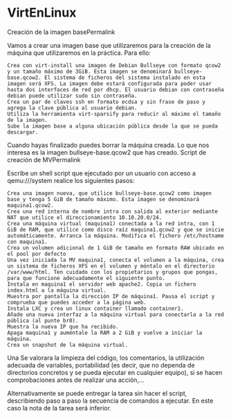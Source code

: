 # VirtEnLinux

Creación de la imagen basePermalink

Vamos a crear una imagen base que utilizaremos para la creación de la máquina que utilizaremos en la práctica. Para ello:

    Crea con virt-install una imagen de Debian Bullseye con formato qcow2 y un tamaño máximo de 3GiB. Esta imagen se denominará bullseye-base.qcow2. El sistema de ficheros del sistema instalado en esta imagen será XFS. La imagen debe estará configurada para poder usar hasta dos interfaces de red por dhcp. El usuario debian con contraseña debian puede utilizar sudo sin contraseña.
    Crea un par de claves ssh en formato ecdsa y sin frase de paso y agrega la clave pública al usuario debian.
    Utiliza la herramienta virt-sparsify para reducir al máximo el tamaño de la imagen.
    Sube la imagen base a alguna ubicación pública desde la que se pueda descargar.

Cuando hayas finalizado puedes borrar la máquina creada. Lo que nos interesa es la imagen bullseye-base.qcow2 que has creado.
Script de creación de MVPermalink

Escribe un shell script que ejecutado por un usuario con acceso a qemu:///system realice los siguientes pasos:

    Crea una imagen nueva, que utilice bullseye-base.qcow2 como imagen base y tenga 5 GiB de tamaño máximo. Esta imagen se denominará maquina1.qcow2.
    Crea una red interna de nombre intra con salida al exterior mediante NAT que utilice el direccionamiento 10.10.20.0/24.
    Crea una máquina virtual (maquina1) conectada a la red intra, con 1 GiB de RAM, que utilice como disco raíz maquina1.qcow2 y que se inicie automáticamente. Arranca la máquina. Modifica el fichero /etc/hostname con maquina1.
    Crea un volumen adicional de 1 GiB de tamaño en formato RAW ubicado en el pool por defecto
    Una vez iniciada la MV maquina1, conecta el volumen a la máquina, crea un sistema de ficheros XFS en el volumen y móntalo en el directorio /var/www/html. Ten cuidado con los propietarios y grupos que pongas, para que funcione adecuadamente el siguiente punto.
    Instala en maquina1 el servidor web apache2. Copia un fichero index.html a la máquina virtual.
    Muestra por pantalla la dirección IP de máquina1. Pausa el script y comprueba que puedes acceder a la página web.
    Instala LXC y crea un linux container llamado container1.
    Añade una nueva interfaz a la máquina virtual para conectarla a la red pública (al punte br0).
    Muestra la nueva IP que ha recibido.
    Apaga maquina1 y auméntale la RAM a 2 GiB y vuelve a iniciar la máquina.
    Crea un snapshot de la máquina virtual.

Una Se valorara la limpieza del código, los comentarios, la utilización adecuada de variables, portabilidad (es decir, que no dependa de directorios concretos y se pueda ejecutar en cualquier equipo), si se hacen comprobaciones antes de realizar una acción,…

Alternativamente se puede entregar la tarea sin hacer el script, describiendo paso a paso la secuencia de comandos a ejecutar. En este caso la nota de la tarea será inferior.

